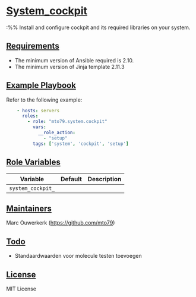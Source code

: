 # [System_cockpit](#system-cockpit)
:%%
Install and configure cockpit and its required libraries on your system.

## [Requirements](#requirements)

* The minimum version of Ansible required is 2.10.
* The minimum version of Jinja template 2.11.3

## [Example Playbook](#example-playbook)

Refer to the following example:

```yaml
    - hosts: servers
      roles:
        - role: "mto79.system.cockpit"
          vars:
            __role_action:
              - "setup"
          tags: ['system', 'cockpit', 'setup']
```

## [Role Variables](#role-variables)

| Variable | Default | Description |
| -------- | ------- | ----------- |
| `system_cockpit_` | | |

## [Maintainers](#maintainers)

Marc Ouwerkerk (<https://github.com/mto79>)

## [Todo](#todo)

* Standaardwaarden voor molecule testen toevoegen

## [License](#license)

MIT License
